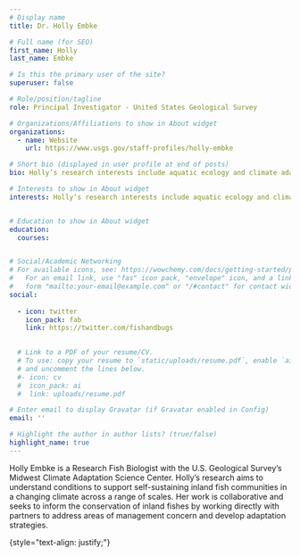 ```yaml
---
# Display name
title: Dr. Holly Embke

# Full name (for SEO)
first_name: Holly
last_name: Embke

# Is this the primary user of the site?
superuser: false

# Role/position/tagline
role: Principal Investigator - United States Geological Survey

# Organizations/Affiliations to show in About widget
organizations:
  - name: Website
    url: https://www.usgs.gov/staff-profiles/holly-embke 

# Short bio (displayed in user profile at end of posts)
bio: Holly’s research interests include aquatic ecology and climate adaptation

# Interests to show in About widget
interests: Holly’s research interests include aquatic ecology and climate adaptation


# Education to show in About widget
education:
  courses:


# Social/Academic Networking
# For available icons, see: https://wowchemy.com/docs/getting-started/page-builder/#icons
#   For an email link, use "fas" icon pack, "envelope" icon, and a link in the
#   form "mailto:your-email@example.com" or "/#contact" for contact widget.
social:
 
  - icon: twitter
    icon_pack: fab
    link: https://twitter.com/fishandbugs

    
  # Link to a PDF of your resume/CV.
  # To use: copy your resume to `static/uploads/resume.pdf`, enable `ai` icons in `params.yaml`,
  # and uncomment the lines below.
  #- icon: cv
  #  icon_pack: ai
  #  link: uploads/resume.pdf

# Enter email to display Gravatar (if Gravatar enabled in Config)
email: ''

# Highlight the author in author lists? (true/false)
highlight_name: true
---
```


Holly Embke is a Research Fish Biologist with the U.S. Geological Survey’s Midwest Climate Adaptation Science Center. Holly’s research aims to understand conditions to support self-sustaining inland fish communities in a changing climate across a range of scales. Her work is collaborative and seeks to inform the conservation of inland fishes by working directly with partners to address areas of management concern and develop adaptation strategies.

{style="text-align: justify;"}
